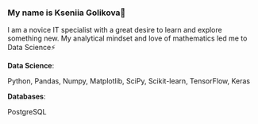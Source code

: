 ### My name is Kseniia Golikova👋

I am a novice IT specialist with a great desire to learn and explore something new. My analytical mindset and love of mathematics led me to Data Science⚡

**Data Science**:

Python, Pandas, Numpy, Matplotlib, SciPy, Scikit-learn, TensorFlow, Keras

**Databases**:

PostgreSQL

<!--
**KseniiaGolikova/KseniiaGolikova** is a ✨ _special_ ✨ repository because its `README.md` (this file) appears on your GitHub profile.

Here are some ideas to get you started:

- 🔭 I’m currently working on ...
- 🌱 I’m currently learning ...
- 👯 I’m looking to collaborate on ...
- 🤔 I’m looking for help with ...
- 💬 Ask me about ...
- 📫 How to reach me: ...
- 😄 Pronouns: ...
- ⚡ Fun fact: ...
-->
